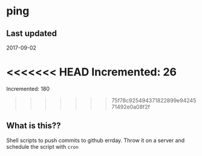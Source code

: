 # ping

## Last updated
2017-09-02

<<<<<<< HEAD
Incremented: 26
=======
Incremented: 180
>>>>>>> 75f78c925494371822899e9424571492e0a08f2f

## What is this?? 
Shell scripts to push commits to github errday. Throw it on a server and schedule the script with `cron`
